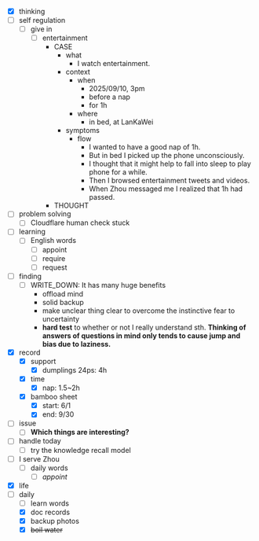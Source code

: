 - [x] thinking
- [ ] self regulation
    - [ ] give in
        - [ ] entertainment
            - CASE
                - what
                    - I watch entertainment.
                - context
                    - when
                        - 2025/09/10, 3pm
                        - before a nap
                        - for 1h
                    - where
                        - in bed, at LanKaWei
                - symptoms
                    - flow
                        - I wanted to have a good nap of 1h.
                        - But in bed I picked up the phone unconsciously.
                        - I thought that it might help to fall into sleep to play phone for a while.
                        - Then I browsed entertainment tweets and videos.
                        - When Zhou messaged me I realized that 1h had passed.
            - THOUGHT
- [ ] problem solving
    - [ ] Cloudflare human check stuck
- [ ] learning
    - [ ] English words
        - [ ] appoint
        - [ ] require
        - [ ] request
- [ ] finding
    - [ ] WRITE_DOWN: It has many huge benefits
        - offload mind
        - solid backup
        - make unclear thing clear to overcome the instinctive fear to uncertainty 
        - **hard test** to whether or not I really understand sth. **Thinking of answers of questions in mind only tends to cause jump and bias due to laziness.**
- [x] record
    - [x] support
        - [x] dumplings 24ps: 4h
    - [x] time
        - [x] nap: 1.5~2h
    - [x] bamboo sheet
        - [x] start: 6/1
        - [x] end: 9/30
- [ ] issue
    - [ ] **Which things are interesting?**
- [ ] handle today
    - [ ] try the knowledge recall model
- [ ] I serve Zhou
    - [ ] daily words
        - [ ] *appoint*
- [x] life
- [ ] daily
    - [ ] learn words
    - [x] doc records
    - [x] backup photos
    - [x] ~~boil water~~